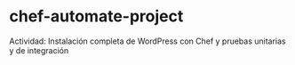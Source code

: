 # chef-automate-project
 Actividad: Instalación completa de WordPress con Chef y pruebas unitarias y de integración
